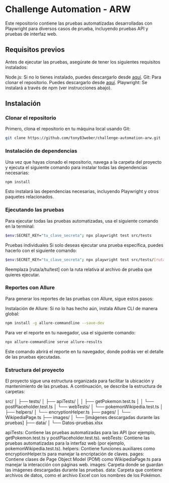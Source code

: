 # Challenge Automation - ARW
Este repositorio contiene las pruebas automatizadas desarrolladas con Playwright para diversos casos de prueba, incluyendo pruebas API y pruebas de interfaz web.

## Requisitos previos
Antes de ejecutar las pruebas, asegúrate de tener los siguientes requisitos instalados:

Node.js: Si no lo tienes instalado, puedes descargarlo desde [aquí](https://nodejs.org/en).
Git: Para clonar el repositorio. Puedes descargarlo desde [aquí](https://git-scm.com/).
Playwright: Se instalará a través de npm (ver instrucciones abajo).

## Instalación
### Clonar el repositorio
Primero, clona el repositorio en tu máquina local usando Git:
```bash
git clone https://github.com/tony83weber/challenge-automation-arw.git
```

### Instalación de dependencias
Una vez que hayas clonado el repositorio, navega a la carpeta del proyecto y ejecuta el siguiente comando para instalar todas las dependencias necesarias:
```bash
npm install
```
Esto instalará las dependencias necesarias, incluyendo Playwright y otros paquetes relacionados.

### Ejecutando las pruebas
Para ejecutar todas las pruebas automatizadas, usa el siguiente comando en la terminal:
```bash
$env:SECRET_KEY="tu_clave_secreta"; npx playwright test src/tests
```

Pruebas individuales
Si solo deseas ejecutar una prueba específica, puedes hacerlo con el siguiente comando:
```bash
$env:SECRET_KEY="tu_clave_secreta"; npx playwright test src/tests/[ruta/a/tu/test].test.ts
```
Reemplaza [ruta/a/tu/test] con la ruta relativa al archivo de prueba que quieres ejecutar.

### Reportes con Allure
Para generar los reportes de las pruebas con Allure, sigue estos pasos:

Instalación de Allure: Si no lo has hecho aún, instala Allure CLI de manera global:
```bash
npm install -g allure-commandline --save-dev
```
Para ver el reporte en tu navegador, usa el siguiente comando:
```bash
npx allure-commandline serve allure-results
```
Este comando abrirá el reporte en tu navegador, donde podrás ver el detalle de las pruebas ejecutadas.


### Estructura del proyecto
El proyecto sigue una estructura organizada para facilitar la ubicación y mantenimiento de las pruebas. A continuación, se describe la estructura de carpetas:

src/
│
├── tests/
│   ├── apiTests/
│   │   ├── getPokemon.test.ts
│   │   └── postPlaceholder.test.ts
│   └── webTests/
│       └── pokemonWikipedia.test.ts
│
├── helpers/
│   └── encryptionHelper.ts
├── pages/
│   └── WikipediaPage.ts
├── images/
│   └── [imágenes descargadas durante las pruebas]
├── data/
│   └── Datos-pruebas.xlsx

apiTests: Contiene las pruebas automatizadas para las API (por ejemplo, getPokemon.test.ts y postPlaceholder.test.ts).
webTests: Contiene las pruebas automatizadas para la interfaz web (por ejemplo, pokemonWikipedia.test.ts).
helpers: Contiene funciones auxiliares como encryptionHelper.ts para manejar la encriptación de claves.
pages: Contiene clases de Page Object Model (POM) como WikipediaPage.ts para manejar la interacción con páginas web.
images: Carpeta donde se guardan las imágenes descargadas durante las pruebas.
data: Carpeta que contiene archivos de datos, como el archivo Excel con los nombres de los Pokémon.
